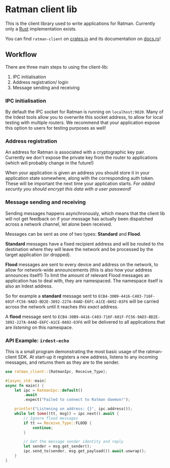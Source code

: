 # Ratman client lib

This is the client library used to write applications for Ratman.
Currently only a [Rust](https://rust-lang.org) implementation exists.

You can find `ratman-client` on
[crates.io](https://crates.io/crates/ratman-client) and its documentation on
[docs.rs](https://docs.rs/ratman-client)!


## Workflow

There are three main steps to using the client-lib:

1. IPC initialisation
2. Address registration/ login
3. Message sending and receiving


### IPC initialisation

By default the IPC socket for Ratman is running on `localhost:9020`.
Many of the Irdest tools allow you to overwrite this socket address,
to allow for local testing with multiple routers.  We recommend that
your application expose this option to users for testing purposes as
well!


### Address registration

An address for Ratman is associated with a cryptographic key pair.
Currently we don't expose the private key from the router to
applications (which will probably change in the future!)

When your application is given an address you should store it in your
application state somewhere, along with the corresponding auth token.
These will be important the next time your application starts.  *For
added security you should encrypt this data with a user password!*


### Message sending and receiving

Sending messages happens asynchronously, which means that the client
lib will not get feedback on if your message has actually been
dispatched across a network channel, let alone been received.

Messages can be sent as one of two types: **Standard** and **Flood**.

**Standard** messages have a fixed recipient address and will be
routed to the destination where they will leave the network and be
processed by the target application (or dropped).

**Flood** messages are sent to every device and address on the
network, to allow for network-wide announcements (this is also how
your address announces itself!)  To limit the amount of relevant Flood
messages an application has to deal with, they are namespaced.  The
namespace itself is also an Irdest address.

So for example a **standard** message sent to
`ECB4-30B9-4416-C403-716F-601F-FC56-9AD3-BD2E-3892-227A-84AD-E6FC-A1CE-0A92-03F6`
will be carried across the network until it reaches _this exact_
address.

A **flood** message sent to
`ECB4-30B9-4416-C403-716F-601F-FC56-9AD3-BD2E-3892-227A-84AD-E6FC-A1CE-0A92-03F6`
will be delivered to all applications that are _listening_ on this
namespace.


### API Example: `irdest-echo`

This is a small program demonstrating the most basic usage of the
ratman-client SDK.  At start-up it registers a new address, listens to
any incoming messages, and returns them as they are to the sender.

```rust
use ratman_client::{RatmanIpc, Receive_Type};

#[async_std::main]
async fn main() {
    let ipc = RatmanIpc::default()
        .await
        .expect("Failed to connect to Ratman daemon!");

    println!("Listening on address: {}", ipc.address());
    while let Some((tt, msg)) = ipc.next().await {
        // Ignore flood messages
        if tt == Receive_Type::FLOOD {
            continue;
        }

        // Get the message sender identity and reply
        let sender = msg.get_sender();
        ipc.send_to(sender, msg.get_payload()).await.unwrap();
    }
}
```
